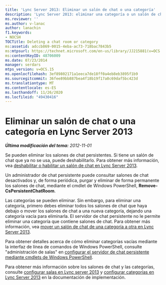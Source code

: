 ```yaml
---
title: 'Lync Server 2013: Eliminar un salón de chat o una categoría'
description: 'Lync Server 2013: eliminar una categoría o un salón de chat.'
ms.reviewer: ''
ms.author: v-lanac
author: lanachin
f1.keywords:
- NOCSH
TOCTitle: Deleting a chat room or category
ms:assetid: adccb869-0015-4eba-ac73-718bac7843b5
ms:mtpsurl: https://technet.microsoft.com/en-us/library/JJ215881(v=OCS.15)
ms:contentKeyID: 48706009
ms.date: 07/23/2014
manager: serdars
mtps_version: v=OCS.15
ms.openlocfilehash: 3ef89802171a1eeca7de18ff0a4eb8eb3895f1b9
ms.sourcegitcommit: 36fee89bb887bea4f18b19f17a8c69daf5bc423d
ms.translationtype: MT
ms.contentlocale: es-ES
ms.lasthandoff: 11/26/2020
ms.locfileid: "49430416"
---
```

# <a name="deleting-a-chat-room-or-category-in-lync-server-2013"></a>Eliminar un salón de chat o una categoría en Lync Server 2013

<div data-xmlns="http://www.w3.org/1999/xhtml">

<div class="topic" data-xmlns="http://www.w3.org/1999/xhtml" data-msxsl="urn:schemas-microsoft-com:xslt" data-cs="https://msdn.microsoft.com/">

<div data-asp="https://msdn2.microsoft.com/asp">



</div>

<div id="mainSection">

<div id="mainBody">

<span> </span>

_**Última modificación del tema:** 2012-11-01_

Se pueden eliminar los salones de chat persistentes. Si tiene un salón de chat que ya no se usa, puede deshabilitarlo. Para obtener más información, vea [deshabilitar o habilitar un salón de chat en Lync Server 2013](lync-server-2013-disabling-or-enabling-a-chat-room.md).

Un administrador de chat persistente puede consultar salones de chat desactivados y, de forma periódica, purgar y eliminar de forma permanente los salones de chat, mediante el cmdlet de Windows PowerShell, **Remove-CsPersistentChatRoom**.

Las categorías se pueden eliminar. Sin embargo, para eliminar una categoría, primero debes eliminar todos los salones de chat que haya debajo o mover los salones de chat a una nueva categoría, dejando una categoría vacía para eliminarla. El servidor de chat persistente no le permite eliminar una categoría que contiene salones de chat. Para obtener más información, vea [mover un salón de chat de una categoría a otra en Lync Server 2013](lync-server-2013-moving-a-chat-room-from-one-category-to-another.md).

Para obtener detalles acerca de cómo eliminar categorías vacías mediante la interfaz de línea de comandos de Windows PowerShell, consulte "administración de salas" en [configurar el servidor de chat persistente mediante cmdlets de Windows PowerShell](configuring-persistent-chat-server-by-using-windows-powershell-cmdlets.md).

Para obtener más información sobre los salones de chat y las categorías, consulte [configurar salas en Lync server 2013](lync-server-2013-configure-rooms.md) y [configurar categorías en Lync Server 2013](lync-server-2013-configure-categories.md) en la documentación de implementación.

</div>

<span> </span>

</div>

</div>

</div>

